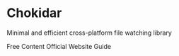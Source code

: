 # Chokidar

Minimal and efficient cross-platform file watching library

<ResourceGroupTitle>Free Content</ResourceGroupTitle>
<BadgeLink colorScheme='blue' badgeText='Official Website' href='https://www.npmjs.com/package/chokidar'>Official Website</BadgeLink>
<BadgeLink colorScheme='yellow' badgeText='Read' href='https://medium.com/@ashusingh584/chokidar-11290855e2cb'>Guide</BadgeLink>